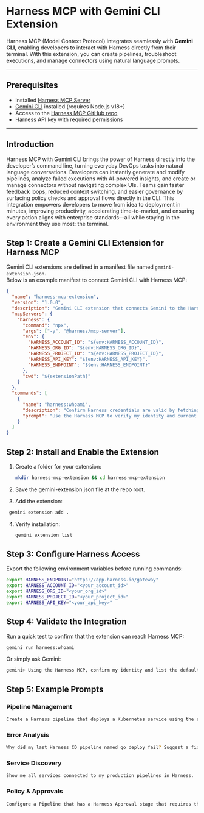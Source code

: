 # Harness MCP with Gemini CLI Extension

Harness MCP (Model Context Protocol) integrates seamlessly with **Gemini CLI**, enabling developers to interact with Harness directly from their terminal. With this extension, you can create pipelines, troubleshoot executions, and manage connectors using natural language prompts.

---

## Prerequisites

- Installed [Harness MCP Server](https://developer.harness.io/docs/platform/harness-aida/harness-mcp-server/)  
- [Gemini CLI](https://github.com/google-gemini/cli) installed (requires Node.js v18+)  
- Access to the [Harness MCP GitHub repo](https://github.com/harness/mcp-server)  
- Harness API key with required permissions  

---

## Introduction

Harness MCP with Gemini CLI brings the power of Harness directly into the developer’s command line, turning everyday DevOps tasks into natural language conversations. Developers can instantly generate and modify pipelines, analyze failed executions with AI-powered insights, and create or manage connectors without navigating complex UIs. Teams gain faster feedback loops, reduced context switching, and easier governance by surfacing policy checks and approval flows directly in the CLI. This integration empowers developers to move from idea to deployment in minutes, improving productivity, accelerating time-to-market, and ensuring every action aligns with enterprise standards—all while staying in the environment they use most: the terminal.

## Step 1: Create a Gemini CLI Extension for Harness MCP

Gemini CLI extensions are defined in a manifest file named `gemini-extension.json`.  
Below is an example manifest to connect Gemini CLI with Harness MCP:

```json
{
  "name": "harness-mcp-extension",
  "version": "1.0.0",
  "description": "Gemini CLI extension that connects Gemini to the Harness MCP Server for CI/CD and DevOps automation.",
  "mcpServers": {
    "harness": {
      "command": "npx",
      "args": ["-y", "@harness/mcp-server"],
      "env": {
        "HARNESS_ACCOUNT_ID": "${env:HARNESS_ACCOUNT_ID}",
        "HARNESS_ORG_ID": "${env:HARNESS_ORG_ID}",
        "HARNESS_PROJECT_ID": "${env:HARNESS_PROJECT_ID}",
        "HARNESS_API_KEY": "${env:HARNESS_API_KEY}",
        "HARNESS_ENDPOINT": "${env:HARNESS_ENDPOINT}"
      },
      "cwd": "${extensionPath}"
    }
  },
  "commands": [
    {
      "name": "harness:whoami",
      "description": "Confirm Harness credentials are valid by fetching current principal via MCP.",
      "prompt": "Use the Harness MCP to verify my identity and current account/org/project access."
    }
  ]
}
```

## Step 2: Install and Enable the Extension

1. Create a folder for your extension:  
   ```bash
   mkdir harness-mcp-extension && cd harness-mcp-extension
   ```

2.	Save the gemini-extension.json file at the repo root.

3.	Add the extension:
   ```bash
    gemini extension add .
   ```

4. Verify installation:
   ```bash
   gemini extension list
   ```

## Step 3: Configure Harness Access

Export the following environment variables before running commands:

```bash
export HARNESS_ENDPOINT="https://app.harness.io/gateway"
export HARNESS_ACCOUNT_ID="<your_account_id>"
export HARNESS_ORG_ID="<your_org_id>"
export HARNESS_PROJECT_ID="<your_project_id>"
export HARNESS_API_KEY="<your_api_key>"
```

## Step 4: Validate the Integration

Run a quick test to confirm that the extension can reach Harness MCP:

```bash
gemini run harness:whoami
```

Or simply ask Gemini:

```bash
gemini> Using the Harness MCP, confirm my identity and list the default account/org/project in scope.
```

## Step 5: Example Prompts

### Pipeline Management

```bash
Create a Harness pipeline that deploys a Kubernetes service using the account-level template "Golden Pipeline Template".
```

### Error Analysis

```bash
Why did my last Harness CD pipeline named go deploy fail? Suggest a fix.
```

### Service Discovery 

```bash
Show me all services connected to my production pipelines in Harness.
```

### Policy & Approvals

```bash
Configure a Pipeline that has a Harness Approval stage that requires the account administrator user group to approve. Minimum 2 users must approve.
```



